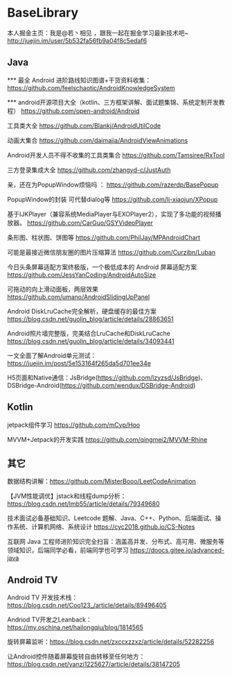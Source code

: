 # BaseLibrary
本人掘金主页：我是@若丶相见 ，跟我一起在掘金学习最新技术吧~ http://juejin.im/user/5b532fa56fb9a04f8c5edaf6

## Java

*** 最全 Android 进阶路线知识图谱+干货资料收集：https://github.com/feelschaotic/AndroidKnowledgeSystem

*** android开源项目大全（kotlin、三方框架讲解、面试题集锦、系统定制开发教程） https://github.com/open-android/Android

工具类大全 https://github.com/Blankj/AndroidUtilCode

动画大集合 https://github.com/daimajia/AndroidViewAnimations

Android开发人员不得不收集的工具类集合 https://github.com/Tamsiree/RxTool

三方登录集成大全 https://github.com/zhangyd-c/JustAuth

亲，还在为PopupWindow烦恼吗 ： https://github.com/razerdp/BasePopup

PopupWindow的封装 可代替dialog等 https://github.com/li-xiaojun/XPopup

基于IJKPlayer（兼容系统MediaPlayer与EXOPlayer2），实现了多功能的视频播放器。 https://github.com/CarGuo/GSYVideoPlayer

条形图、柱状图、饼图等 https://github.com/PhilJay/MPAndroidChart

可能是最接近微信朋友圈的图片压缩算法 https://github.com/Curzibn/Luban

今日头条屏幕适配方案终极版，一个极低成本的 Android 屏幕适配方案 https://github.com/JessYanCoding/AndroidAutoSize

可拖动的向上滑动面板，两层效果 https://github.com/umano/AndroidSlidingUpPanel

Android DiskLruCache完全解析，硬盘缓存的最佳方案  https://blog.csdn.net/guolin_blog/article/details/28863651

Android照片墙完整版，完美结合LruCache和DiskLruCache https://blog.csdn.net/guolin_blog/article/details/34093441

一文全面了解Android单元测试：https://juejin.im/post/5e153164f265da5d701ee34e

H5页面和Native通信：JsBridge(https://github.com/lzyzsd/JsBridge)、DSBridge-Android(https://github.com/wendux/DSBridge-Android)

## Kotlin

jetpack组件学习 https://github.com/mCyp/Hoo

MVVM+Jetpack的开发实践 https://github.com/qingmei2/MVVM-Rhine

## 其它

数据结构讲解：https://github.com/MisterBooo/LeetCodeAnimation

【JVM性能调优】jstack和线程dump分析：https://blog.csdn.net/lmb55/article/details/79349680

技术面试必备基础知识、Leetcode 题解、Java、C++、Python、后端面试、操作系统、计算机网络、系统设计 https://cyc2018.github.io/CS-Notes

互联网 Java 工程师进阶知识完全扫盲：涵盖高并发、分布式、高可用、微服务等领域知识，后端同学必看，前端同学也可学习 https://doocs.gitee.io/advanced-java

## Android TV

Android TV 开发技术栈：https://blog.csdn.net/Coo123_/article/details/89496405

Andriod TV开发之Leanback：https://my.oschina.net/hailongqiu/blog/1814565

旋转屏幕监听：https://blog.csdn.net/zxccxzzxz/article/details/52282256

让Android控件随着屏幕旋转自由转移至任何地方：https://blog.csdn.net/yanzi1225627/article/details/38147205